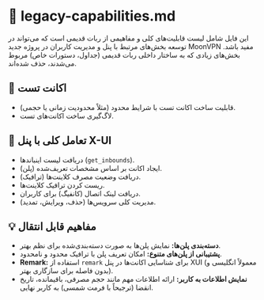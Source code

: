 # 📜 legacy-capabilities.md

این فایل شامل لیست قابلیت‌های کلی و مفاهیمی از ربات قدیمی است که می‌تواند در توسعه بخش‌های مرتبط با پنل و مدیریت کاربران در پروژه جدید MoonVPN مفید باشد. بخش‌های زیادی که به ساختار داخلی ربات قدیمی (جداول، دستورات خاص) مربوط می‌شدند، حذف شده‌اند.

## 🧪 اکانت تست

- قابلیت ساخت اکانت تست با شرایط محدود (مثلاً محدودیت زمانی یا حجمی).
- لاگ‌گیری ساخت اکانت‌های تست.

## 🔁 تعامل کلی با پنل X-UI

- دریافت لیست اینباندها (`get_inbounds`).
- ایجاد اکانت بر اساس مشخصات تعریف‌شده (پلن).
- دریافت وضعیت مصرف کلاینت‌ها (ترافیک).
- ریست کردن ترافیک کلاینت‌ها.
- دریافت لینک اتصال (کانفیگ) برای کاربران.
- مدیریت کلی سرویس‌ها (حذف، ویرایش، تمدید).

## 💡 مفاهیم قابل انتقال

- **دسته‌بندی پلن‌ها:** نمایش پلن‌ها به صورت دسته‌بندی‌شده برای نظم بهتر.
- **پشتیبانی از پلن‌های متنوع:** امکان تعریف پلن با ترافیک محدود و نامحدود.
- **Remark:** استفاده از `remark` برای شناسایی اکانت‌ها در پنل XUI (معمولاً انگلیسی و بدون فاصله برای سازگاری بهتر).
- **نمایش اطلاعات به کاربر:** ارائه اطلاعات مهم مانند حجم مصرفی، باقیمانده، تاریخ انقضا (ترجیحاً با فرمت شمسی) به کاربر نهایی.
